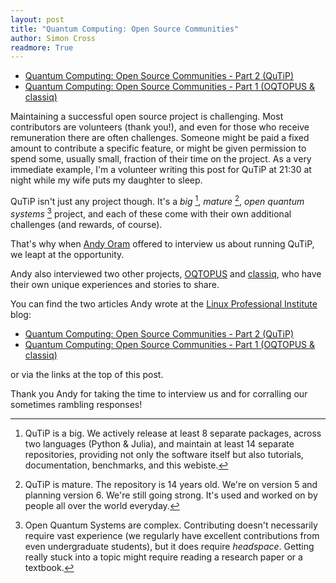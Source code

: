 ```yaml
---
layout: post
title: "Quantum Computing: Open Source Communities"
author: Simon Cross
readmore: True
---
```


- [Quantum Computing: Open Source Communities - Part 2 (QuTiP)](https://www.lpi.org/blog/2025/08/14/quantum-computing-open-source-communities-tackle-unique-challenges-part-2/)
- [Quantum Computing: Open Source Communities - Part 1 (OQTOPUS & classiq)](https://www.lpi.org/blog/2025/08/07/quantum-computing-challenges-open-source-communities-part-1/)

Maintaining a successful open source project is challenging. Most contributors are volunteers (thank you!), and even for those who receive remuneration there are often challenges. Someone might be paid a fixed amount to contribute a specific feature, or might be given permission to spend some, usually small, fraction of their time on the project. As a very immediate example, I'm a volunteer writing this post for QuTiP at 21:30 at night while my wife puts my daughter to sleep.

QuTiP isn't just any project though. It's a *big* [^1], *mature* [^2], *open quantum systems* [^3] project, and each of these come with their own additional challenges (and rewards, of course).

That's why when [Andy Oram](http://praxagora.com/) offered to interview us about running QuTiP, we leapt at the opportunity.

Andy also interviewed two other projects, [OQTOPUS](https://oqtopus-team.github.io/) and [classiq](https://github.com/Classiq/classiq-library), who have their own unique experiences and stories to share.

You can find the two articles Andy wrote at the [Linux Professional Institute](https://www.lpi.org/) blog:

- [Quantum Computing: Open Source Communities - Part 2 (QuTiP)](https://www.lpi.org/blog/2025/08/14/quantum-computing-open-source-communities-tackle-unique-challenges-part-2/)
- [Quantum Computing: Open Source Communities - Part 1 (OQTOPUS & classiq)](https://www.lpi.org/blog/2025/08/07/quantum-computing-challenges-open-source-communities-part-1/)

or via the links at the top of this post.

Thank you Andy for taking the time to interview us and for corralling our sometimes rambling responses!

[^1]: QuTiP is a big. We actively release at least 8 separate packages, across two languages (Python & Julia), and maintain at least 14 separate repositories, providing not only the software itself but also tutorials, documentation, benchmarks, and this webiste.

[^2]: QuTiP is mature. The repository is 14 years old. We're on version 5 and planning version 6. We're still going strong. It's used and worked on by people all over the world everyday.

[^3]: Open Quantum Systems are complex. Contributing doesn't necessarily require vast experience (we regularly have excellent contributions from even undergraduate students), but it does require *headspace*. Getting really stuck into a topic might require reading a research paper or a textbook.
